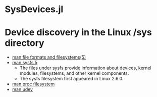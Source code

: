 # SysDevices.jl
# Device discovery in the Linux /sys directory
* [man file formats and filesystems(5)](https://manpages.debian.org/bullseye/manpages/intro.5.en.html)
* [man sysfs.5](https://manpages.debian.org/bullseye/manpages/sysfs.5.en.html)
  * The files under sysfs provide information about devices, kernel modules, filesystems, and other kernel components.
  * The sysfs filesystem first appeared in Linux 2.6.0.
* [man proc filesystem](https://manpages.debian.org/bullseye/manpages/proc.5.en.html)
* [man udev](https://manpages.debian.org/bullseye/udev/udev.7.en.html)